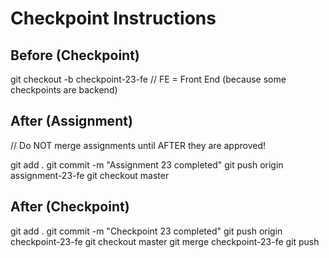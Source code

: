 # Checkpoint Instructions
## Before (Checkpoint)

git checkout -b checkpoint-23-fe
// FE = Front End (because some checkpoints are backend)

## After (Assignment)
// Do NOT merge assignments until AFTER  they are approved!

git add .
git commit -m "Assignment 23 completed"
git push origin assignment-23-fe
git checkout master

## After (Checkpoint)

git add .
git commit -m "Checkpoint 23 completed"
git push origin checkpoint-23-fe
git checkout master
git merge checkpoint-23-fe
git push
